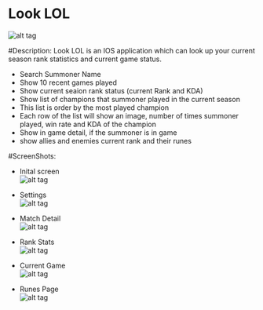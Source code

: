 # Look LOL
![alt tag](https://github.com/litwa-yuen/Application/blob/master/SwiftApplication/SelfLOL/ScreenShot/Icon-Small-40%402x.png)

#Description:
Look LOL is an IOS application which can look up your current season rank statistics and current game status.  
- Search Summoner Name 
- Show 10 recent games played   
- Show current seaion rank status (current Rank and KDA)
- Show list of champions that summoner played in the current season
- This list is order by the most played champion
- Each row of the list will show an image, number of times summoner played, win rate and KDA of the champion
- Show in game detail, if the summoner is in game
- show allies and enemies current rank and their runes 

#ScreenShots:
- Inital screen<br/>
![alt tag](https://github.com/litwa-yuen/Application/blob/master/SwiftApplication/SelfLOL/ScreenShot/newItialScreen.png)

- Settings<br/>
![alt tag](https://github.com/litwa-yuen/Application/blob/master/SwiftApplication/SelfLOL/ScreenShot/Settings.png)

- Match Detail<br/>
![alt tag](https://github.com/litwa-yuen/Application/blob/master/SwiftApplication/SelfLOL/ScreenShot/CurrentGame2.png)

- Rank Stats<br/>
![alt tag](https://github.com/litwa-yuen/Application/blob/master/SwiftApplication/SelfLOL/ScreenShot/initial%20Screen%20landscape.png)

- Current Game<br/>
![alt tag](https://github.com/litwa-yuen/Application/blob/master/SwiftApplication/SelfLOL/ScreenShot/CurrentGame1.png)

- Runes Page<br/>
![alt tag](https://github.com/litwa-yuen/Application/blob/master/SwiftApplication/SelfLOL/ScreenShot/runes.png)
